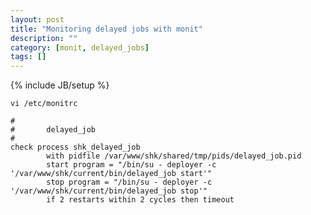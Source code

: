 ```yaml
---
layout: post
title: "Monitoring delayed jobs with monit"
description: ""
category: [monit, delayed_jobs]
tags: []
---
```

{% include JB/setup %}

    vi /etc/monitrc

    #
    #       delayed_job
    #
    check process shk_delayed_job
            with pidfile /var/www/shk/shared/tmp/pids/delayed_job.pid
            start program = "/bin/su - deployer -c '/var/www/shk/current/bin/delayed_job start'"
            stop program = "/bin/su - deployer -c '/var/www/shk/current/bin/delayed_job stop'"
            if 2 restarts within 2 cycles then timeout
